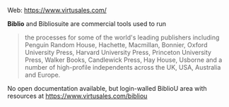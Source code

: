 Web: https://www.virtusales.com/

**Biblio** and Bibliosuite are commercial tools used to run
>  the processes for some of the world's leading publishers including Penguin Random House, Hachette, Macmillan, Bonnier, Oxford University Press, Harvard University Press, Princeton University Press, Walker Books, Candlewick Press, Hay House, Usborne and a number of high-profile independents across the UK, USA, Australia and Europe.

No open documentation available, but login-walled BiblioU area with resources at https://www.virtusales.com/bibliou